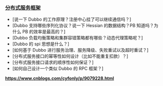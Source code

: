 ### [分布式服务框架](https://github.com/doocs/advanced-java)

- [说一下 Dubbo 的工作原理？注册中心挂了可以继续通信吗？]
- [Dubbo 支持哪些序列化协议？说一下 Hessian 的数据结构？PB 知道吗？为什么 PB 的效率是最高的？]
- [Dubbo 负载均衡策略和集群容错策略都有哪些？动态代理策略呢？]
- [Dubbo 的 spi 思想是什么？]
- [如何基于 Dubbo 进行服务治理、服务降级、失败重试以及超时重试？]
- [分布式服务接口的幂等性如何设计（比如不能重复扣款）？]
- [分布式服务接口请求的顺序性如何保证？]
- [如何自己设计一个类似 Dubbo 的 RPC 框架？]

**https://www.cnblogs.com/cyfonly/p/9079228.html**

